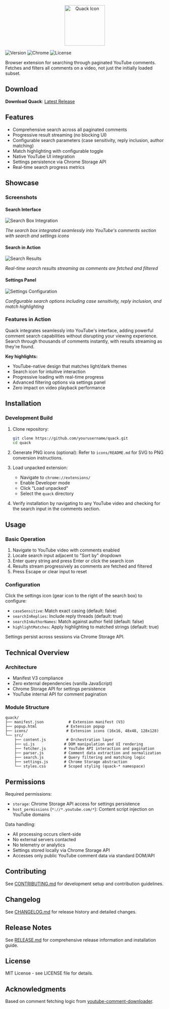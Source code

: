 <div align="center">
  <img src="icon.png" alt="Quack Icon" width="128" height="128">
</div>

![Version](https://img.shields.io/badge/version-2.0.0-blue.svg)
![Chrome](https://img.shields.io/badge/Chrome-88%2B-green.svg)
![License](https://img.shields.io/badge/license-MIT-green.svg)

Browser extension for searching through paginated YouTube comments. Fetches and filters all comments on a video, not just the initially loaded subset.

## Download

**Download Quack**: [Latest Release](https://github.com/octopols/quack/releases/latest)

## Features

- Comprehensive search across all paginated comments
- Progressive result streaming (no blocking UI)
- Configurable search parameters (case sensitivity, reply inclusion, author matching)
- Match highlighting with configurable toggle
- Native YouTube UI integration
- Settings persistence via Chrome Storage API
- Real-time search progress metrics

## Showcase

### Screenshots

#### Search Interface
![Search Box Integration](screenshots/search-interface.png)

*The search box integrated seamlessly into YouTube's comments section with search and settings icons*

#### Search in Action
![Search Results](screenshots/search-results.png)

*Real-time search results streaming as comments are fetched and filtered*

#### Settings Panel
![Settings Configuration](screenshots/settings-panel.png)

*Configurable search options including case sensitivity, reply inclusion, and match highlighting*

### Features in Action

Quack integrates seamlessly into YouTube's interface, adding powerful comment search capabilities without disrupting your viewing experience. Search through thousands of comments instantly, with results streaming as they're found.

**Key highlights:**
- YouTube-native design that matches light/dark themes
- Search icon for intuitive interaction
- Progressive loading with real-time progress
- Advanced filtering options via settings panel
- Zero impact on video playback performance

## Installation

### Development Build

1. Clone repository:
   ```bash
   git clone https://github.com/yourusername/quack.git
   cd quack
   ```

2. Generate PNG icons (optional):
   Refer to `icons/README.md` for SVG to PNG conversion instructions.

3. Load unpacked extension:
   - Navigate to `chrome://extensions/`
   - Enable Developer mode
   - Click "Load unpacked"
   - Select the `quack` directory

4. Verify installation by navigating to any YouTube video and checking for the search input in the comments section.

## Usage

### Basic Operation

1. Navigate to YouTube video with comments enabled
2. Locate search input adjacent to "Sort by" dropdown
3. Enter query string and press Enter or click the search icon
4. Results stream progressively as comments are fetched and filtered
5. Press Escape or clear input to reset

### Configuration

Click the settings icon (gear icon to the right of the search box) to configure:
- `caseSensitive`: Match exact casing (default: false)
- `searchInReplies`: Include reply threads (default: true)
- `searchInAuthorNames`: Match against author field (default: false)
- `highlightMatches`: Apply highlighting to matched strings (default: true)

Settings persist across sessions via Chrome Storage API.

## Technical Overview

### Architecture

- Manifest V3 compliance
- Zero external dependencies (vanilla JavaScript)
- Chrome Storage API for settings persistence
- YouTube internal API for comment pagination

### Module Structure

```
quack/
├── manifest.json           # Extension manifest (V3)
├── popup.html             # Extension popup
├── icons/                 # Extension icons (16x16, 48x48, 128x128)
└── src/
    ├── content.js         # Orchestration layer
    ├── ui.js             # DOM manipulation and UI rendering
    ├── fetcher.js        # YouTube API interaction and pagination
    ├── parser.js         # Comment data extraction and normalization
    ├── search.js         # Query filtering and matching logic
    ├── settings.js       # Chrome Storage abstraction
    └── styles.css        # Scoped styling (quack-* namespace)
```

## Permissions

Required permissions:
- `storage`: Chrome Storage API access for settings persistence
- `host_permissions` (`*://*.youtube.com/*`): Content script injection on YouTube domains

Data handling:
- All processing occurs client-side
- No external servers contacted
- No telemetry or analytics
- Settings stored locally via Chrome Storage API
- Accesses only public YouTube comment data via standard DOM/API

## Contributing

See [CONTRIBUTING.md](CONTRIBUTING.md) for development setup and contribution guidelines.

## Changelog

See [CHANGELOG.md](CHANGELOG.md) for release history and detailed changes.

## Release Notes

See [RELEASE.md](RELEASE.md) for comprehensive release information and installation guide.

## License

MIT License - see LICENSE file for details.

## Acknowledgments

Based on comment fetching logic from [youtube-comment-downloader](https://github.com/egbert/youtube-comment-downloader).
